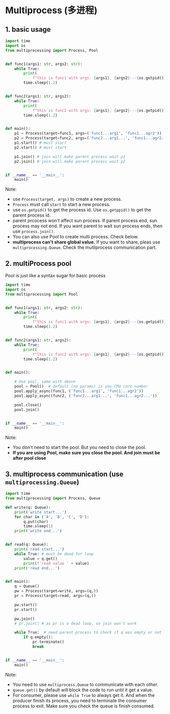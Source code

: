 # Multiprocess (多进程)

## 1. basic usage

```python
import time
import os
from multiprocessing import Process, Pool


def func1(args1: str, args2: str):
    while True:
        print(
            f"this is func1 with args: {args1}, {args2}---{os.getpid()}---{os.getppid()}")
        time.sleep(1.2)


def func2(args1: str, args2):
    while True:
        print(
            f"this is func2 with args: {args1}, {args2}---{os.getpid()}---{os.getppid()}")
        time.sleep(1.2)


def main():
    p1 = Process(target=func1, args=('func1...arg1', 'func1...agr2'))
    p2 = Process(target=func2, args=('func2...arg1...', 'func1...agr2...'))
    p1.start() # must start
    p2.start() # must start

    p1.join() # join will make parent process wait p1
    p2.join() # join will make parent process wait p2


if __name__ == '__main__':
    main()
```

Note:

-   use `Process(target, args)` to create a new process.
-   `Process` must call `start` to start a new process.
-   use `os.getpid()` to get the process id. Use `os.getppid()` to get the parent process id.
-   parent prcocess won't affect sun process. If parent process end, sun process may not end. If you want parent to wait sun process ends, then use `process.join()`.
-   You can also use Pool to create multi process. Check below.
-   **multiprocess can't share global value.** If you want to share, pleas use `multiprocessing.Queue`. Check the mutilprocess communication part.

## 2. multiProcess pool

Pool is just like a syntax sugar for basic process

```python
import time
import os
from multiprocessing import Pool


def func1(args1: str, args2: str):
    while True:
        print(
            f"this is func1 with args: {args1}, {args2}---{os.getpid()}---{os.getppid()}")
        time.sleep(1.2)


def func2(args1: str, args2):
    while True:
        print(
            f"this is func2 with args: {args1}, {args2}---{os.getpid()}---{os.getppid()}")
        time.sleep(1.2)


def main():

    # Use pool, same with above
    pool = Pool()  # default (no params) is you CPU core number
    pool.apply_async(func1, ('func1...arg1', 'func1...agr2'))
    pool.apply_async(func2, ('func2...arg1...', 'func1...agr2...'))

    pool.close()
    pool.join()


if __name__ == '__main__':
    main()
```

Note:

-   You don't need to start the pool. But you need to close the pool.
-   **If you are using Pool, make sure you close the pool. And join must be after pool close**

## 3. multiprocess communication (use `multiprocessing.Queue`)

```python
import time
from multiprocessing import Process, Queue

def write(q: Queue):
    print('write start...')
    for char in ('A', 'B', 'C', 'D'):
        q.put(char)
        time.sleep(1)
    print('write end...')


def read(q: Queue):
    print('read start...')
    while True: # must be dead for loop
        value = q.get()
        print(f'read value ' + value)
    print('read end...')


def main():
    q = Queue()
    pw = Process(target=write, args=(q,))
    pr = Process(target=read, args=(q,))

    pw.start()
    pr.start()

    pw.join()
    # pr.join() # as pr is a dead loop, so join won't work

    while True:  # need parent process to check if q was empty or not
        if q.empty():
            pr.terminate()
            break


if __name__ == '__main__':
    main()
```

Note:

-   You need to use `multiprocess.Queue` to communicate with each other.
-   `queue.get()` by default will block the code to run until it get a value.
-   For consumer, please use `while True` to always get it. And when the producer finish its process, you need to terminate the consumer process to exit. Make sure you check the queue is finish consumed.